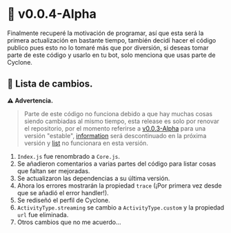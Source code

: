 # 🚀 v0.0.4-Alpha
Finalmente recuperé la motivación de programar, así que esta será la primera actualización en bastante tiempo, también decidí hacer el código publico pues esto no lo tomaré más que por diversión, si deseas tomar parte de este código y usarlo en tu bot, solo menciona que usas parte de Cyclone.

## 🧵 Lista de cambios.

**⚠️ Advertencia.**
> Parte de este código no funciona debido a que hay muchas cosas siendo cambiadas al mismo tiempo, esta release es solo por renovar el repositorio, por el momento referirse a [v0.0.3-Alpha](https://github.com/Pipodestroyer/Cyclone/releases/tag/v0.3.0-Alpha) para una versión "estable", [information](https://github.com/Pipodestroyer/Cyclone/blob/Stable/Subcommands/information.js) será descontinuado en la próxima versión y [list](https://github.com/Pipodestroyer/Cyclone/blob/Stable/Subcommands/list.js) no funcionara en esta versión.

1. `Index.js` fue renombrado a `Core.js`.
2. Se añadieron comentarios a varias partes del código para listar cosas que faltan ser mejoradas.
3. Se actualizaron las dependencias a su última versión.
4. Ahora los errores mostrarán la propiedad `trace` (¡Por primera vez desde que se añadió el error handler!).
5. Se rediseñó el perfil de Cyclone.
6. `ActivityType.streaming` se cambio a `ActivityType.custom` y la propiedad `url` fue eliminada.
7. Otros cambios que no me acuerdo...

